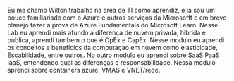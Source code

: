 Eu me chamo Wilton trabalho na area de  TI como aprendiz, e ja sou um pouco familiariado com o Azure e outros serviços da Microsofft e em breve planejo fazer a prova de Azure Fundamentals do Microsoft Learn. Nesse Lab eu aprendi mais afundo a diferença de nuvem privada, hibrida e publica, aprendi tambem o que é OpEx e CapEx.
Nesse modulo eu aprendi os conceitos e beneficios da computaçao em nuvem como elasticidade, Escabilidade, entre outros.
No outro modulo eu aprendi sobre SaaS PaaS IaaS, entendendo qual as diferenças e responsabilidade.
Nessa modulo aprendi sobre containers azure, VMAS e VNET/rede.
